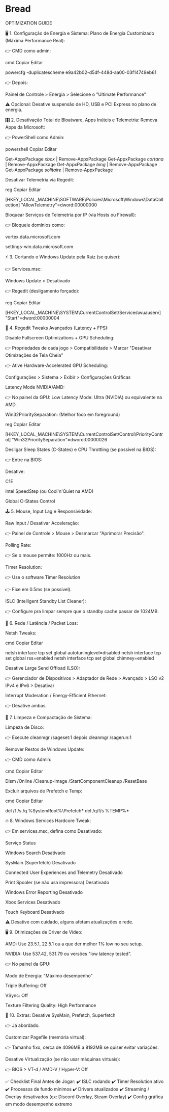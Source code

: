 # Bread

OPTIMIZATION GUIDE

🖥️ 1. Configuração de Energia e Sistema:
Plano de Energia Customizado (Máxima Performance Real):

👉 CMD como admin:

cmd
Copiar
Editar

powercfg -duplicatescheme e9a42b02-d5df-448d-aa00-03f14749eb61

👉 Depois:

Painel de Controle > Energia > Selecione o "Ultimate Performance"

⚠️ Opcional: Desative suspensão de HD, USB e PCI Express no plano de energia.

🎛️ 2. Desativação Total de Bloatware, Apps Inúteis e Telemetria:
Remova Apps da Microsoft:

👉 PowerShell como Admin:

powershell
Copiar
Editar

Get-AppxPackage *xbox* | Remove-AppxPackage
Get-AppxPackage *cortana* | Remove-AppxPackage
Get-AppxPackage *bing* | Remove-AppxPackage
Get-AppxPackage *solitaire* | Remove-AppxPackage

Desativar Telemetria via Regedit:

reg
Copiar
Editar

[HKEY_LOCAL_MACHINE\SOFTWARE\Policies\Microsoft\Windows\DataCollection]
"AllowTelemetry"=dword:00000000

Bloquear Serviços de Telemetria por IP (via Hosts ou Firewall):

👉 Bloqueie domínios como:

vortex.data.microsoft.com

settings-win.data.microsoft.com

⚡ 3. Cortando o Windows Update pela Raiz (se quiser):

👉 Services.msc:

Windows Update > Desativado

👉 Regedit (desligamento forçado):

reg
Copiar
Editar

[HKEY_LOCAL_MACHINE\SYSTEM\CurrentControlSet\Services\wuauserv]
"Start"=dword:00000004

🧬 4. Regedit Tweaks Avançados (Latency + FPS):

Disable Fullscreen Optimizations + GPU Scheduling:

👉 Propriedades de cada jogo > Compatibilidade > Marcar "Desativar Otimizações de Tela Cheia"

👉 Ative Hardware-Accelerated GPU Scheduling:

Configurações > Sistema > Exibir > Configurações Gráficas

Latency Mode NVIDIA/AMD:

👉 No painel da GPU: Low Latency Mode: Ultra (NVIDIA) ou equivalente na AMD.

Win32PrioritySeparation: (Melhor foco em foreground)

reg
Copiar
Editar

[HKEY_LOCAL_MACHINE\SYSTEM\CurrentControlSet\Control\PriorityControl]
"Win32PrioritySeparation"=dword:00000026

Desligar Sleep States (C-States) e CPU Throttling (se possível na BIOS):

👉 Entre na BIOS:

Desative:

C1E

Intel SpeedStep (ou Cool'n'Quiet na AMD)

Global C-States Control

🕹️ 5. Mouse, Input Lag e Responsividade:

Raw Input / Desativar Acceleração:

👉 Painel de Controle > Mouse > Desmarcar "Aprimorar Precisão".

Polling Rate:

👉 Se o mouse permite: 1000Hz ou mais.

Timer Resolution:

👉 Use o software Timer Resolution

👉 Fixe em 0.5ms (se possível).

ISLC (Intelligent Standby List Cleaner):

👉 Configure pra limpar sempre que o standby cache passar de 1024MB.

📡 6. Rede / Latência / Packet Loss:

Netsh Tweaks:

cmd
Copiar
Editar

netsh interface tcp set global autotuninglevel=disabled
netsh interface tcp set global rss=enabled
netsh interface tcp set global chimney=enabled

Desative Large Send Offload (LSO):

👉 Gerenciador de Dispositivos > Adaptador de Rede > Avançado > LSO v2 IPv4 e IPv6 > Desativar

Interrupt Moderation / Energy-Efficient Ethernet:

👉 Desative ambas.

🧹 7. Limpeza e Compactação de Sistema:

Limpeza de Disco:

👉 Execute cleanmgr /sageset:1 depois cleanmgr /sagerun:1

Remover Restos de Windows Update:

👉 CMD como Admin:

cmd
Copiar
Editar

Dism /Online /Cleanup-Image /StartComponentCleanup /ResetBase

Excluir arquivos de Prefetch e Temp:

cmd
Copiar
Editar

del /f /s /q %SystemRoot%\Prefetch\*
del /q/f/s %TEMP%\*

🔥 8. Windows Services Hardcore Tweak:

👉 Em services.msc, defina como Desativado:

Serviço	Status

Windows Search	Desativado

SysMain (Superfetch)	Desativado

Connected User Experiences and Telemetry	Desativado

Print Spooler (se não usa impressora)	Desativado

Windows Error Reporting	Desativado

Xbox Services	Desativado

Touch Keyboard	Desativado

⚠️ Desative com cuidado, alguns afetam atualizações e rede.

🖥️ 9. Otimizações de Driver de Vídeo:

AMD: Use 23.5.1, 22.5.1 ou a que der melhor 1% low no seu setup.

NVIDIA: Use 537.42, 531.79 ou versões "low latency tested".

👉 No painel da GPU:

Modo de Energia: "Máximo desempenho"

Triple Buffering: Off

VSync: Off

Texture Filtering Quality: High Performance

🎯 10. Extras:
Desative SysMain, Prefetch, Superfetch

👉 Já abordado.

Customizar Pagefile (memória virtual):

👉 Tamanho fixo, cerca de 4096MB a 8192MB se quiser evitar variações.

Desative Virtualização (se não usar máquinas virtuais):

👉 BIOS > VT-d / AMD-V / Hyper-V: Off

✅ Checklist Final Antes de Jogar:
✔️ ISLC rodando
✔️ Timer Resolution ativo
✔️ Processos de fundo mínimos
✔️ Drivers atualizados
✔️ Streaming / Overlay desativados (ex: Discord Overlay, Steam Overlay)
✔️ Config gráfica em modo desempenho extremo
